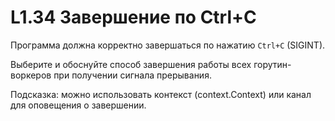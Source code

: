 # L1.34 Завершение по Ctrl+C

Программа должна корректно завершаться по нажатию `Ctrl+C` (SIGINT).

Выберите и обоснуйте способ завершения работы всех горутин-воркеров при получении сигнала прерывания.

Подсказка: можно использовать контекст (context.Context) или канал для оповещения о завершении.
